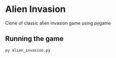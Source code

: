 # Alien Invasion
Clone of classic alien invasion game using pygame
## Running the game
```
py alien_invasion.py
```
